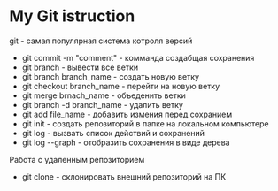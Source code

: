 # My Git istruction
git - самая популярная система котроля версий
* git commit -m "comment" - комманда создабщая сохранения
* git branch - вывести все ветки
* git branch branch_name - создать новую ветку
* git checkout branch_name - перейти на новую ветку
* git merge brnach_name - объеденить ветки
* git branch -d branch_name - удалить ветку
* git add file_name - добавить измения перед сохранием
* git init - создать репозиторий в папке на локальном компьютере
* git log - вызвать список действий и сохранений 
* git log --graph - отобразить сохранения в виде дерева

Работа с удаленным репозиторием
* git clone - cклонировать внешний репозиторий на ПК